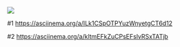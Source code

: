<a href="https://codeclimate.com/github/RomaNazarenko/MethodLab_1/maintainability"><img src="https://api.codeclimate.com/v1/badges/4c4826d4bc27b4569a27/maintainability" /></a>

#1
    https://asciinema.org/a/ILk1CSpOTPYuzWnyetgCT6d12

#2
    https://asciinema.org/a/kltmEFkZuCPsEFslvRSxTATjb

